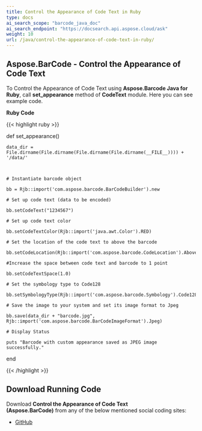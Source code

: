 ```yaml
---
title: Control the Appearance of Code Text in Ruby
type: docs
ai_search_scope: "barcode_java_doc"
ai_search_endpoint: "https://docsearch.api.aspose.cloud/ask"
weight: 10
url: /java/control-the-appearance-of-code-text-in-ruby/
---
```


## **Aspose.BarCode - Control the Appearance of Code Text**
To Control the Appearance of Code Text using **Aspose.Barcode Java for Ruby**, call **set_appearance** method of **CodeText** module. Here you can see example code.

**Ruby Code**

{{< highlight ruby >}}

 def set_appearance()

    data_dir = File.dirname(File.dirname(File.dirname(File.dirname(__FILE__)))) + '/data/'



    # Instantiate barcode object

    bb = Rjb::import('com.aspose.barcode.BarCodeBuilder').new

    # Set up code text (data to be encoded)

    bb.setCodeText("1234567")

    # Set up code text color

    bb.setCodeTextColor(Rjb::import('java.awt.Color').RED)

    # Set the location of the code text to above the barcode

    bb.setCodeLocation(Rjb::import('com.aspose.barcode.CodeLocation').Above)

    #Increase the space between code text and barcode to 1 point

    bb.setCodeTextSpace(1.0)

    # Set the symbology type to Code128

    bb.setSymbologyType(Rjb::import('com.aspose.barcode.Symbology').Code128)

    # Save the image to your system and set its image format to Jpeg

    bb.save(data_dir + "barcode.jpg", Rjb::import('com.aspose.barcode.BarCodeImageFormat').Jpeg)

    # Display Status

    puts "Barcode with custom appearance saved as JPEG image successfully."

end

{{< /highlight >}}
## **Download Running Code**
Download **Control the Appearance of Code Text (Aspose.BarCode)** from any of the below mentioned social coding sites:

- [GitHub](https://github.com/aspose-barcode/Aspose.BarCode-for-Java/blob/master/Plugins/Aspose_Barcode_Java_for_Ruby/lib/asposebarcodejava/Barcode/codetext.rb)
